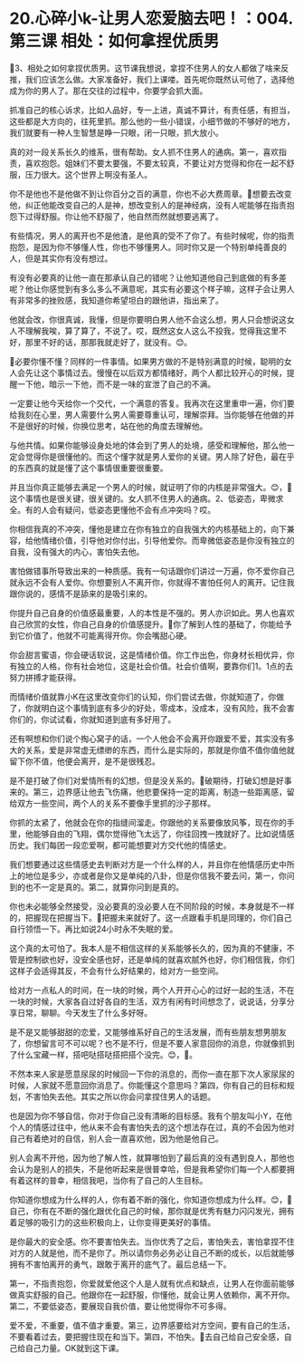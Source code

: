 # 20.心碎小k-让男人恋爱脑去吧！：004.第三课 相处：如何拿捏优质男

🎼3、相处之如何拿捏优质男。这节课我想说，拿捏不住男人的女人都做了啥来反推，我们应该怎么做。大家准备好，我们上课喽。首先呢你既然认可他了，选择他成为你的男人了。那在交往的过程中，你要学会抓大面。

抓准自己的核心诉求，比如人品好，专一上进，真诚不算计，有责任感，有担当，这些都是大方向的，往死里抓。那么他的一些小错误，小细节做的不够好的地方，我们就要有一种人生智慧是睁一只眼，闭一只眼，抓大放小。

真的对一段关系长久的维系，很有帮助。女人抓不住男人的通病。第一，喜欢指责，喜欢抱怨。姐妹们不要太要强，不要太较真，不要让对方觉得和你在一起不舒服，压力很大。这个世界上啊没有圣人。

你不是他也不是他做不到让你百分之百的满意，你也不必大费周章。🎼想要去改变他，纠正他能改变自己的人是神，想改变别人的是神经病，没有人呢能够在指责抱怨下过得舒服。你让他不舒服了，他自然而然就想要逃离了。

有些情况，男人的离开也不是他渣，是他真的受不了你了。有些时候呢，你的指责抱怨，是因为你不够懂人性，你也不够懂男人。同时你又是一个特别单纯善良的人，但是其实你有没有想过。

有没有必要真的让他一直在那承认自己的错呢？让他知道他自己到底做的有多差呢？他让你感觉到有多么多么不满意呢，其实有必要这个样子嘛，这样子会让男人有非常多的挫败感，我知道你希望坦白的跟他讲，指出来了。

他就会改，你很真诚，我懂，但是你要明白男人他不会这么想，男人只会想说这女人不理解我唉，算了算了，不说了。哎，既然这女人这么不投我，觉得我这里不好，那里不好的话，那那我就走好了，就没有。😊。

🎼必要你懂不懂？同样的一件事情。如果男方做的不是特别满意的时候，聪明的女人会先让这个事情过去。慢慢在以后双方都情绪好，两个人都比较开心的时候，提醒一下他，暗示一下他，而不是一味的宣泄了自己的不满。

一定要让他今天给你一个交代，一个满意的答复。我再次在这里重申一遍，你们要给我刻在心里，男人需要什么男人需要尊重认可，理解崇拜。当你能够在他做的并不是很好的时候，你换位思考，站在他的角度去理解他。

与他共情。如果你能够设身处地的体会到了男人的处境，感受和理解他，那么他一定会觉得你是很懂他的。而这个懂字就是男人爱你的关键。男人除了好色，最在乎的东西真的就是懂了这个事情很重要很重要。

并且当你真正能够去满足一个男人的时候，就证明了你的内核是非常强大。😊，🎼这个事情也是很关键，很关键的。女人抓不住男人的通病。2、低姿态，卑微求全。有的人会有疑问，低姿态更懂他不会有点冲突吗？哎。

你相信我真的不冲突，懂他是建立在你有独立的自我强大的内核基础上的，向下兼容，给他情绪价值，引导他对你付出，引导他爱你。而卑微低姿态是你没有独立的自我，没有强大的内心，害怕失去他。

害怕做错事所导致出来的一种质感。我有一句话跟你们讲过一万遍，你不爱你自己就永远不会有人爱你。你想要别人不离开你，你就得不害怕任何人的离开。记住我跟你说的，感情不是舔来的是吸引来的。

你提升自己自身的价值感最重要，人的本性是不强的。男人亦识如此。男人也喜欢自己欣赏的女性，你自己自身的价值感提升。🎼你了解到人性的基础了，你能给予到它价值了，他就不可能离得开你。你会嘴甜心硬。

你会甜言蜜语，你会硬话软说，这是情绪价值。你工作出色，你身材长相优异，你有独立的人格，你有社会地位，这是社会价值。社会价值啊，要靠你们1。1点的去努力拼搏才能获得。

而情绪价值就靠小K在这里改变你们的认知，你们尝试去做，你就知道了，你做了，你就明白这个事情到底有多少的好处，零成本，没成本，没有风险，我不会害你们的，你试试看，你就知道到底有多好用了。

还有啊想和你们说个掏心窝子的话，一个人他会不会离开你跟爱不爱，其实没有多大的关系，爱是非常虚无缥缈的东西，而什么是实际的，那就是你值不值你值他就留下你不值，他便会离开，是不是很残忍。

是不是打破了你们对爱情所有的幻想，但是没关系的。🎼破期待，打破幻想是好事来的。第三，边界感让他去飞伤痛，他悲要保持一定的距离，制造一些距离感，留给双方一些空间，两个人的关系不要像手里抓的沙子那样。

你抓的太紧了，他就会在你的指缝间溜走。你跟他的关系要像放风筝，现在你的手里，他能够自由的飞翔，偶尔觉得他飞太远了，你往回拽一拽就好了。比如说情感历史。我们每团一段恋爱啊，都可能想要对方交代他的情感史。

我们想要通过这些情感史去判断对方是一个什么样的人，并且你在他情感历史中所上的地位是多少，亦或者是你又是单纯的八卦，但是你信我不要去问，第一，你问到的也不一定是真的。第二，就算你问到是真的。

你也未必能够全然接受，没必要真的没必要人在不同阶段的时候，本身就是不一样的，把握现在把握当下。🎼把握未来就好了。这一点跟看手机是同理的，你们自己自行领悟一下。再比如说24小时永不失眠的爱。

这个真的太可怕了。我本人是不相信这样的关系能够长久的，因为真的不健康，不管是控制欲也好，没安全感也好，还是单纯的就喜欢腻外也好，你们相信我，你们这样子会适得其反，不会有什么好结果的，给对方一些空间。

给对方一点私人的时间，在一块的时候，两个人开开心心的过好一起的生活，不在一块的时候，大家各自过好各自的生活，双方有闲有时间想念了，说说话，分享分享日常，聊聊。今天发生了什么多好呀。

是不是又能够甜甜的恋爱，又能够维系好自己的生活发展，而有些朋友想男朋友了，你想留言可不可以呢？也不是不行，但是不要人家意回你的消息，你就像抓到了什么宝藏一样，搭吧哒搭哒搭把搭个没完。😊，🎼。

不然本来人家是愿意尿尿的时候回一下你的消息的，而你一直在那下次人家尿尿的时候，人家就不愿意回你消息了。你能懂这个意思吗？第四，你有自己的目标和规划，不害怕失去他。其实之所以你会问拿捏住男人的话题。

也是因为你不够自信，你对于你自己没有清晰的目标感。我有个朋友叫小Y，在他个人的情感过往中，他从来不会有害怕失去的这个想法存在过，真的不会因为他对自己有着绝对的自信，别人会一直喜欢他，因为他是他自己。

别人会离不开他，因为他了解人性，就算哪怕到了最后真的没有遇到良人，那他也会认为是别人的损失，不是他听起来是很普幸哈，但是我希望你们每一个人都要拥有着这样的普幸，相信我吧，当你有了自己的人生目标。

你知道你想成为什么样的人，你有着不断的强化，你知道你想成为什么样。😊，🎼自己，你有在不断的强化跟优化自己的时候，那你就是优秀有魅力闪闪发光，拥有着足够的吸引力的这些积极向上，让你变得更美好的事情。

是你最大的安全感。你不要害怕失去。当你优秀了之后，害怕失去，害怕拿捏不住对方的人就是他，而不是你了。所以请你务必务必让自己不断的成长，以后就能够拥有不害怕离开的勇气，跟敢于离开的底气了。最后总结一下。

第一，不指责抱怨，你爱就爱他这个人是人就有优点和缺点，让男人在你面前能够做真实舒服的自己。他跟你在一起舒服，你懂他，就会让男人依赖你，离不开你。第二，不要低姿态，要展现自我价值，要让他觉得你不可多得。

爱不爱，不重要，值不值才重要。第三，边界感要给对方空间，要有自己的生活，不要看着过去，要把握住现在和当下。第四，不怕失。🎼去自己给自己安全感，自己给自己力量。OK就到这下课。

